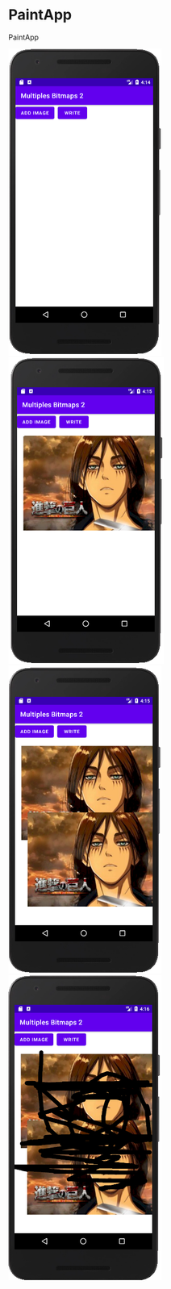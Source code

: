PaintApp
=============================

PaintApp

     
![phone6](https://github.com/Draira/Android-Examples/blob/master/Canvas-Projects/MultiplesBitmaps2/images/Captura6.PNG?raw=true)
![phone7](https://github.com/Draira/Android-Examples/blob/master/Canvas-Projects/MultiplesBitmaps2/images/Captura7.PNG?raw=true)
![phone8](https://github.com/Draira/Android-Examples/blob/master/Canvas-Projects/MultiplesBitmaps2/images/Captura8.PNG?raw=true)
![phone9](https://github.com/Draira/Android-Examples/blob/master/Canvas-Projects/MultiplesBitmaps2/images/Captura9.PNG?raw=true)
